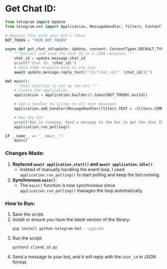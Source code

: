 # Get Chat ID:

```python
from telegram import Update
from telegram.ext import Application, MessageHandler, filters, ContextTypes

# Replace this with your bot's token
BOT_TOKEN = "YOUR_BOT_TOKEN"

async def get_chat_id(update: Update, context: ContextTypes.DEFAULT_TYPE):
    """Extract and send the chat ID as a JSON response."""
    chat_id = update.message.chat_id
    print(f"Chat ID: {chat_id}")
    # Send JSON response back to the user
    await update.message.reply_text(f"{{\"chat_id\": {chat_id}}}")

def main():
    """Main function to set up the bot."""
    # Create the application
    application = Application.builder().token(BOT_TOKEN).build()

    # Add a handler to listen to all text messages
    application.add_handler(MessageHandler(filters.TEXT & ~filters.COMMAND, get_chat_id))

    # Run the bot
    print("Bot is running. Send a message to the bot to get the chat ID.")
    application.run_polling()

if __name__ == "__main__":
    main()
```

### Changes Made:
1. **Replaced `await application.start()` and `await application.idle()`**:
   - Instead of manually handling the event loop, I used `application.run_polling()` to start polling and keep the bot running.
2. **Synchronous `main()`**:
   - The `main()` function is now synchronous since `application.run_polling()` manages the loop automatically.

### How to Run:
1. Save the script.
2. Install or ensure you have the latest version of the library:
   ```bash
   pip install python-telegram-bot --upgrade
   ```
3. Run the script:
   ```bash
   python3 cliend_id.py
   ```
4. Send a message to your bot, and it will reply with the `chat_id` in JSON format.
